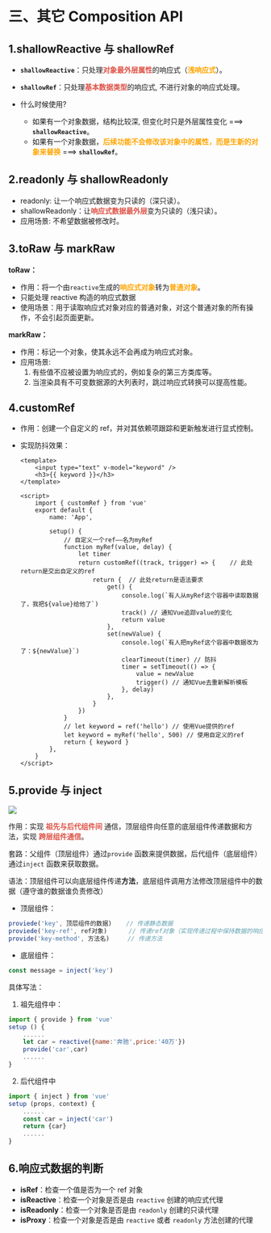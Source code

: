 # 三、其它 Composition API

## 1.shallowReactive 与 shallowRef

- **`shallowReactive`**：只处理<strong style="color:#DD5145">对象最外层属性</strong>的响应式（<strong style="color:orange">浅响应式</strong>）。
- **`shallowRef`**：只处理<strong style="color:#DD5145">基本数据类型</strong>的响应式, 不进行对象的响应式处理。

- 什么时候使用?
  -  如果有一个对象数据，结构比较深, 但变化时只是外层属性变化 ===> **`shallowReactive`**。
  -  如果有一个对象数据，<strong style="color:orange">后续功能不会修改该对象中的属性，而是生新的对象来替换</strong> ===> **`shallowRef`**。

## 2.readonly 与 shallowReadonly

- readonly: 让一个响应式数据变为只读的（深只读）。
- shallowReadonly：让<strong style="color:#DD5145">响应式数据最外层</strong>变为只读的（浅只读）。
- 应用场景: 不希望数据被修改时。

## 3.toRaw 与 markRaw

**toRaw：**

- 作用：将一个由```reactive```生成的<strong style="color:orange">响应式对象</strong>转为<strong style="color:orange">普通对象</strong>。
- 只能处理 reactive 构造的响应式数据
- 使用场景：用于读取响应式对象对应的普通对象，对这个普通对象的所有操作，不会引起页面更新。

**markRaw：**

- 作用：标记一个对象，使其永远不会再成为响应式对象。
- 应用场景:
  1. 有些值不应被设置为响应式的，例如复杂的第三方类库等。
  2. 当渲染具有不可变数据源的大列表时，跳过响应式转换可以提高性能。

## 4.customRef

- 作用：创建一个自定义的 ref，并对其依赖项跟踪和更新触发进行显式控制。

- 实现防抖效果：

  ```vue
  <template>
      <input type="text" v-model="keyword" />
      <h3>{{ keyword }}</h3>
  </template>
  
  <script>
      import { customRef } from 'vue'
      export default {
          name: 'App',
  
          setup() {
              // 自定义一个ref——名为myRef
              function myRef(value, delay) {
                  let timer
                  return customRef((track, trigger) => {	// 此处return是交出自定义的ref
                      return {	// 此处return是语法要求
                          get() {
                              console.log(`有人从myRef这个容器中读取数据了，我把${value}给他了`)
                              track() // 通知Vue追踪value的变化
                              return value
                          },
                          set(newValue) {
                              console.log(`有人把myRef这个容器中数据改为了：${newValue}`)
                              clearTimeout(timer) // 防抖
                              timer = setTimeout(() => {
                                  value = newValue
                                  trigger() // 通知Vue去重新解析模板
                              }, delay)
                          },
                      }
                  })
              }
              // let keyword = ref('hello') // 使用Vue提供的ref
              let keyword = myRef('hello', 500) // 使用自定义的ref
              return { keyword }
          },
      }
  </script>
  ```

  

## 5.provide 与 inject

![](OtherCompositionAPI.assets/provide与inject.png)

作用：实现 <strong style="color:#DD5145">祖先与后代组件间</strong> 通信，顶层组件向任意的底层组件传递数据和方法，实现 <strong style="color:#DD5145">跨层组件通信</strong>。

套路：父组件（顶层组件）通过`provide` 函数来提供数据，后代组件（底层组件）通过`inject` 函数来获取数据。

语法：顶层组件可以向底层组件传递**方法**，底层组件调用方法修改顶层组件中的数据（遵守谁的数据谁负责修改）

- 顶层组件：

```js
proviede('key', 顶层组件的数据)	// 传递静态数据
proviede('key-ref', ref对象)	    // 传递ref对象（实现传递过程中保持数据的响应式）
provide('key-method', 方法名)	   // 传递方法
```

- 底层组件：

```js
const message = inject('key')
```

具体写法：

1. 祖先组件中：

```js
import { provide } from 'vue'
setup () {
	......
    let car = reactive({name:'奔驰',price:'40万'})
    provide('car',car)
    ......
}
```

2. 后代组件中

```js
import { inject } from 'vue'
setup (props, context) {
	......
    const car = inject('car')
    return {car}
	......
}
```



## 6.响应式数据的判断

- **isRef**：检查一个值是否为一个 ref 对象
- **isReactive**：检查一个对象是否是由 `reactive` 创建的响应式代理
- **isReadonly**：检查一个对象是否是由 `readonly` 创建的只读代理
- **isProxy**：检查一个对象是否是由 `reactive` 或者 `readonly` 方法创建的代理